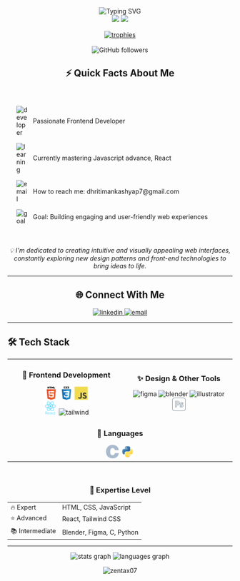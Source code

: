<div align="center">
  <div>
    <img src="https://readme-typing-svg.demolab.com?font=Fira+Code&weight=600&size=28&duration=4000&pause=1000&color=2F81F7&center=true&vCenter=true&random=false&width=435&lines=Hi+%F0%9F%91%8B+I'm+Dhritiman;Frontend+Developer;Learning+New+Tech" alt="Typing SVG" />
  </div>
  
  <div>
    <img src="https://img.shields.io/badge/Based%20in-India-FF9933?style=for-the-badge&logo=data:image/svg+xml;base64,PHN2ZyB4bWxucz0iaHR0cDovL3d3dy53My5vcmcvMjAwMC9zdmciIHZpZXdCb3g9IjAgMCAyMjUgMTUwIj48cGF0aCBmaWxsPSIjRkY5OTMzIiBkPSJNMCAwaDIyNXYxNTBIMHoiLz48cGF0aCBmaWxsPSIjRkZGIiBkPSJNMCA1MGgyMjV2NTBIMHoiLz48cGF0aCBmaWxsPSIjMTI4ODA3IiBkPSJNMCAxMDBoMjI1djUwSDB6Ii8+PC9zdmc+" />
    <img src="https://komarev.com/ghpvc/?username=zentax07&style=for-the-badge&color=0e75b6" />
  </div>

  <br/>
  
  <div>
    <a href="https://github.com/ryo-ma/github-profile-trophy">
      <img src="https://github-profile-trophy.vercel.app/?username=zentax07&theme=algolia&no-frame=true&no-bg=true&row=1&column=7" alt="trophies" />
    </a>
  </div>

  <br/>
  
  <div>
    <img src="https://img.shields.io/github/followers/zentax07?logo=github&style=for-the-badge&color=181717&labelColor=000000" alt="GitHub followers"/>
  </div>
</div>


<div align="center">
  <h2>⚡ Quick Facts About Me</h2>
</div>

<div align="left" style="max-width: 800px; margin: 0 auto; padding: 20px;">
  <div style="display: flex; align-items: center; margin: 15px 0;">
    <img width="25" src="https://em-content.zobj.net/source/microsoft-teams/363/man-technologist_1f468-200d-1f4bb.png" alt="developer"/>
    <span style="margin-left: 12px;">Passionate Frontend Developer</span>
  </div>

  <div style="display: flex; align-items: center; margin: 15px 0;">
    <img width="25" src="https://em-content.zobj.net/source/skype/289/seedling_1f331.png" alt="learning"/>
    <span style="margin-left: 12px;">Currently mastering Javascript advance, React</span>
  </div>

  <div style="display: flex; align-items: center; margin: 15px 0;">
    <img width="25" src="https://em-content.zobj.net/source/microsoft-teams/363/email_1f4e7.png" alt="email"/>
    <span style="margin-left: 12px;">How to reach me: dhritimankashyap7@gmail.com</span>
  </div>

  <div style="display: flex; align-items: center; margin: 15px 0;">
    <img width="25" src="https://em-content.zobj.net/source/skype/289/direct-hit_1f3af.png" alt="goal"/>
    <span style="margin-left: 12px;">Goal: Building engaging and user-friendly web experiences</span>
  </div>
</div>

<div align="center">
  <p>
    <i>💡 I'm dedicated to creating intuitive and visually appealing web interfaces, constantly exploring new design patterns and front-end technologies to bring ideas to life.</i>
  </p>
</div>

---

<h2 align="center">🌐 Connect With Me</h2>
<div align="center">
  <a href="https://linkedin.com/in/dhritimankashyap7" target="_blank">
    <img src="https://img.shields.io/badge/LinkedIn-0077B5?style=for-the-badge&logo=linkedin&logoColor=white" alt="linkedin"/>
  </a>
  <a href="mailto:dhritimankashyap7@gmail.com">
    <img src="https://img.shields.io/badge/Email-D14836?style=for-the-badge&logo=gmail&logoColor=white" alt="email"/>
  </a>
  </div>

---

## 🛠️ Tech Stack
<div align="center">
  <table>
    <tr>
      <td align="center" width="400">
        <h3>🎨 Frontend Development</h3>
        <div>
          <img src="https://raw.githubusercontent.com/devicons/devicon/master/icons/html5/html5-original-wordmark.svg" alt="html5" width="30" height="30"/>
          <img src="https://raw.githubusercontent.com/devicons/devicon/master/icons/css3/css3-original-wordmark.svg" alt="css3" width="30" height="30"/>
          <img src="https://raw.githubusercontent.com/devicons/devicon/master/icons/javascript/javascript-original.svg" alt="javascript" width="30" height="30"/><br/>
          <img src="https://raw.githubusercontent.com/devicons/devicon/master/icons/react/react-original-wordmark.svg" alt="react" width="30" height="30"/>
          <img src="https://www.vectorlogo.zone/logos/tailwindcss/tailwindcss-icon.svg" alt="tailwind" width="30" height="30"/>
        </div>
      </td>
      <td align="center" width="400">
        <h3>✨ Design & Other Tools</h3>
        <div>
          <img src="https://www.vectorlogo.zone/logos/figma/figma-icon.svg" alt="figma" width="30" height="30"/>
          <img src="https://download.blender.org/branding/community/blender_community_badge_white.svg" alt="blender" width="30" height="30"/>
          <img src="https://www.vectorlogo.zone/logos/adobe_illustrator/adobe_illustrator-icon.svg" alt="illustrator" width="30" height="30"/>
          <img src="https://raw.githubusercontent.com/devicons/devicon/master/icons/photoshop/photoshop-line.svg" alt="photoshop" width="30" height="30"/>
        </div>
      </td>
    </tr>
    <tr>
      <td align="center" colspan="2">
        <h3>🔧 Languages</h3>
        <div>
          <img src="https://raw.githubusercontent.com/devicons/devicon/master/icons/c/c-original.svg" alt="c" width="30" height="30"/>
          <img src="https://raw.githubusercontent.com/devicons/devicon/master/icons/python/python-original.svg" alt="python" width="30" height="30"/>
        </div>
      </td>
    </tr>
  </table>

  <br/>
  
  <div>
    <h3>🌟 Expertise Level</h3>
    <table>
      <tr>
        <td>🔥 Expert</td>
        <td>HTML, CSS, JavaScript</td>
      </tr>
      <tr>
        <td>⭐ Advanced</td>
        <td>React, Tailwind CSS</td>
      </tr>
      <tr>
        <td>📚 Intermediate</td>
        <td>Blender, Figma, C, Python</td>
      </tr>
    </table>
  </div>
</div>

---

<div align="center">
  <img src="https://github-readme-stats.vercel.app/api?username=zentax07&hide_title=false&hide_rank=false&show_icons=true&include_all_commits=true&count_private=true&disable_animations=false&theme=dracula&locale=en&hide_border=false&order=1" height="150" alt="stats graph" />
  <img src="https://github-readme-stats.vercel.app/api/top-langs?username=zentax07&locale=en&hide_title=false&layout=compact&card_width=320&langs_count=5&theme=dracula&hide_border=false&order=2" height="150" alt="languages graph" />

  <p><img align="center" src="https://github-readme-streak-stats.herokuapp.com/?user=zentax07&" alt="zentax07" /></p>
</div>
